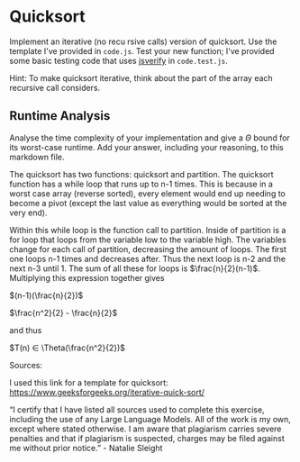 # Quicksort

Implement an iterative (no recu rsive calls) version of quicksort. Use the
template I've provided in `code.js`. Test your new function; I've provided some
basic testing code that uses [jsverify](https://jsverify.github.io/) in
`code.test.js`.

Hint: To make quicksort iterative, think about the part of the array each
recursive call considers.

## Runtime Analysis

Analyse the time complexity of your implementation and give a $\Theta$ bound for
its worst-case runtime. Add your answer, including your reasoning, to this
markdown file.

The quicksort has two functions: quicksort and partition. The quicksort function has a while loop that runs up to n-1 times. This is because in a worst case array (reverse sorted), every element would end up needing to become a pivot (except the last value as everything would be sorted at the very end). 

Within this while loop is the function call to partition. Inside of partition is a for loop that loops from the variable low to the variable high. The variables change for each call of partition, decreasing the amount of loops. The first one loops n-1 times and decreases after. Thus the next loop is n-2 and the next n-3 until 1. The sum of all these for loops is $\frac{n}{2}(n-1)$. Multiplying this expression together gives

$(n-1)(\frac{n}{2})$

$\frac{n^2}{2} - \frac{n}{2}$

and thus

$T(n) ∈ \Theta(\frac{n^2}{2})$

Sources:

I used this link for a template for quicksort: https://www.geeksforgeeks.org/iterative-quick-sort/

“I certify that I have listed all sources used to complete this exercise, including the use of any Large Language Models. All of the work is my own, except where stated otherwise. I am aware that plagiarism carries severe penalties and that if plagiarism is suspected, charges may be filed against me without prior notice.” - Natalie Sleight
